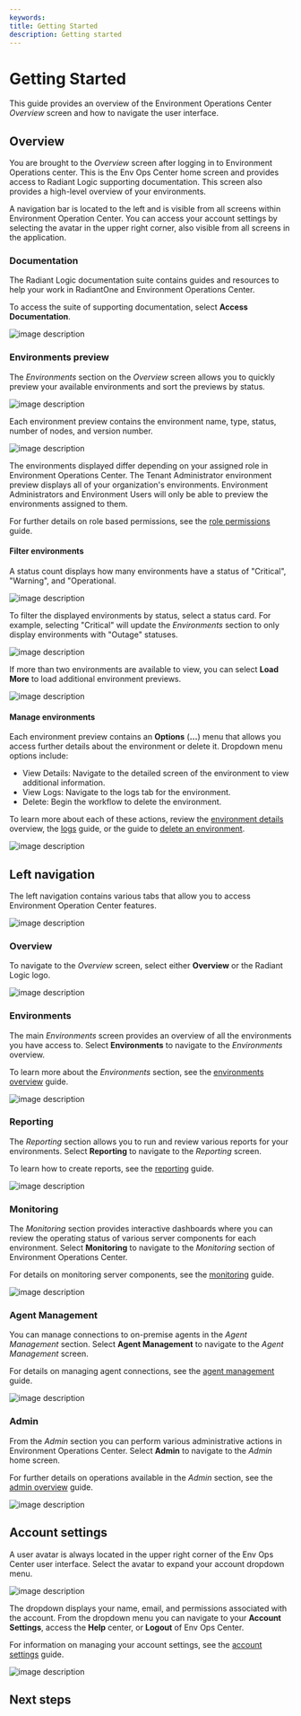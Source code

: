 ```yaml
---
keywords:
title: Getting Started
description: Getting started
---
```

# Getting Started

This guide provides an overview of the Environment Operations Center *Overview* screen and how to navigate the user interface.

## Overview

You are brought to the *Overview* screen after logging in to Environment Operations center. This is the Env Ops Center home screen and provides access to Radiant Logic supporting documentation. This screen also provides a high-level overview of your environments. 

A navigation bar is located to the left and is visible from all screens within Environment Operation Center. You can access your account settings by selecting the avatar in the upper right corner, also visible from all screens in the application.

### Documentation

The Radiant Logic documentation suite contains guides and resources to help your work in RadiantOne and Environment Operations Center.

To access the suite of supporting documentation, select **Access Documentation**.

![image description](images/overview-access-docs.png)

### Environments preview

The *Environments* section on the *Overview* screen allows you to quickly preview your available environments and sort the previews by status.

![image description](images/overview-env-preview.png)

Each environment preview contains the environment name, type, status, number of nodes, and version number.

![image description](images/overview-preview-details.png)

The environments displayed differ depending on your assigned role in Environment Operations Center. The Tenant Administrator environment preview displays all of your organization's environments. Environment Administrators and Environment Users will only be able to preview the environments assigned to them.

For further details on role based permissions, see the [role permissions](../admin/role-based-permission/role-based-permissions.md) guide.

#### Filter environments

A status count displays how many environments have a status of "Critical", "Warning", and "Operational.

![image description](images/overview-status-count.png)

To filter the displayed environments by status, select a status card. For example, selecting "Critical" will update the *Environments* section to only display environments with "Outage" statuses.

![image description](images/overview-filter-by-status.png)

If more than two environments are available to view, you can select **Load More** to load additional environment previews.

![image description](images/overview-load-more.png)

#### Manage environments

Each environment preview contains an **Options** (**...**) menu that allows you access further details about the environment or delete it. Dropdown menu options include:

- View Details: Navigate to the detailed screen of the environment to view additional information.
- View Logs: Navigate to the logs tab for the environment.
- Delete: Begin the workflow to delete the environment.

To learn more about each of these actions, review the [environment details](../environments/environment-details/environment-overview.md) overview, the [logs](../environments/logging/environment-logs.md) guide, or the guide to [delete an environment](../environments/environment-details/delete-environment.md).

![image description](images/overview-options.png)

## Left navigation

The left navigation contains various tabs that allow you to access Environment Operation Center features.

![image description](images/overview-left-nav.png)

### Overview

To navigate to the *Overview* screen, select either **Overview** or the Radiant Logic logo.

![image description](images/overview-nav-overview.png)

### Environments

The main *Environments* screen provides an overview of all the environments you have access to. Select **Environments** to navigate to the *Environments* overview.

To learn more about the *Environments* section, see the [environments overview](../environments/environment-overview/environments-overview.md) guide.

![image description](images/overview-nav-env.png)

### Reporting

The *Reporting* section allows you to run and review various reports for your environments. Select **Reporting** to navigate to the *Reporting* screen.

To learn how to create reports, see the [reporting](../reporting/reporting-overview.md) guide.

![image description](images/overview-nav-report.png)

### Monitoring

The *Monitoring* section provides interactive dashboards where you can review the operating status of various server components for each environment. Select **Monitoring** to navigate to the *Monitoring* section of Environment Operations Center.

For details on monitoring server components, see the [monitoring](../monitoring/monitoring-overview.md) guide.

![image description](images/overview-nav-monitor.png)

### Agent Management

You can manage connections to on-premise agents in the *Agent Management* section. Select **Agent Management** to navigate to the *Agent Management* screen.

For details on managing agent connections, see the [agent management](...) guide.

![image description](images/overview-nav-agent.png)

### Admin

From the *Admin* section you can perform various administrative actions in Environment Operations Center. Select **Admin** to navigate to the *Admin* home screen.

For further details on operations available in the *Admin* section, see the [admin overview](../admin/admin-overview.md) guide.

![image description](images/overview-nav-admin.png)

## Account settings

A user avatar is always located in the upper right corner of the Env Ops Center user interface. Select the avatar to expand your account dropdown menu. 

![image description](images/overview-account-icon.png)

The dropdown displays your name, email, and permissions associated with the account. From the dropdown menu you can navigate to your **Account Settings**, access the **Help** center, or **Logout** of Env Ops Center.

For information on managing your account settings, see the [account settings](../admin/account-settings/update-account.md) guide.

![image description](images/overview-account-menu.png)

## Next steps

